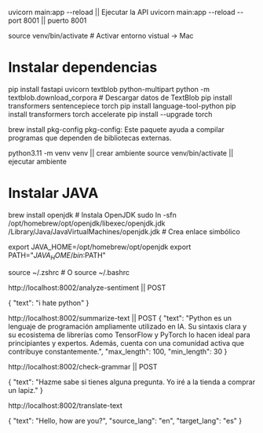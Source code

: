uvicorn main:app --reload  || Ejecutar la API
uvicorn main:app --reload --port 8001  || puerto 8001

source venv/bin/activate  # Activar entorno vistual -> Mac

# Instalar dependencias
pip install fastapi uvicorn textblob python-multipart
python -m textblob.download_corpora  # Descargar datos de TextBlob
pip install transformers sentencepiece torch
pip install language-tool-python
pip install transformers torch accelerate
pip install --upgrade torch

brew install pkg-config
pkg-config: Este paquete ayuda a compilar programas que dependen de bibliotecas externas.

python3.11 -m venv venv || crear ambiente
source venv/bin/activate || ejecutar ambiente

# Instalar JAVA

brew install openjdk  # Instala OpenJDK
sudo ln -sfn /opt/homebrew/opt/openjdk/libexec/openjdk.jdk /Library/Java/JavaVirtualMachines/openjdk.jdk  # Crea enlace simbólico

export JAVA_HOME=/opt/homebrew/opt/openjdk
export PATH="$JAVA_HOME/bin:$PATH"

source ~/.zshrc  # O source ~/.bashrc


http://localhost:8002/analyze-sentiment || POST

{
    "text": "i hate python"
}



http://localhost:8002/summarize-text || POST
{
    "text": "Python es un lenguaje de programación ampliamente utilizado en IA. Su sintaxis clara y su ecosistema de librerías como TensorFlow y PyTorch lo hacen ideal para principiantes y expertos. Además, cuenta con una comunidad activa que contribuye constantemente.",
    "max_length": 100,
    "min_length": 30
}

http://localhost:8002/check-grammar || POST

{
    "text": "Hazme sabe si tienes alguna pregunta. Yo iré a la tienda a comprar un lapiz."
}

http://localhost:8002/translate-text

{
    "text": "Hello, how are you?",
    "source_lang": "en",
    "target_lang": "es"
}



